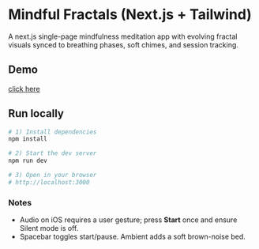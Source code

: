 # Mindful Fractals (Next.js + Tailwind)

A next.js single-page mindfulness meditation app with evolving fractal visuals synced to breathing phases, soft chimes, and session tracking.

## Demo
[click here](www.google.com)

## Run locally

```bash
# 1) Install dependencies
npm install

# 2) Start the dev server
npm run dev

# 3) Open in your browser
# http://localhost:3000
```

### Notes
- Audio on iOS requires a user gesture; press **Start** once and ensure Silent mode is off.
- Spacebar toggles start/pause. Ambient adds a soft brown-noise bed.
